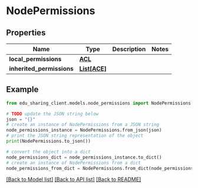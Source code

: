 # NodePermissions


## Properties

Name | Type | Description | Notes
------------ | ------------- | ------------- | -------------
**local_permissions** | [**ACL**](ACL.md) |  | 
**inherited_permissions** | [**List[ACE]**](ACE.md) |  | 

## Example

```python
from edu_sharing_client.models.node_permissions import NodePermissions

# TODO update the JSON string below
json = "{}"
# create an instance of NodePermissions from a JSON string
node_permissions_instance = NodePermissions.from_json(json)
# print the JSON string representation of the object
print(NodePermissions.to_json())

# convert the object into a dict
node_permissions_dict = node_permissions_instance.to_dict()
# create an instance of NodePermissions from a dict
node_permissions_from_dict = NodePermissions.from_dict(node_permissions_dict)
```
[[Back to Model list]](../README.md#documentation-for-models) [[Back to API list]](../README.md#documentation-for-api-endpoints) [[Back to README]](../README.md)


